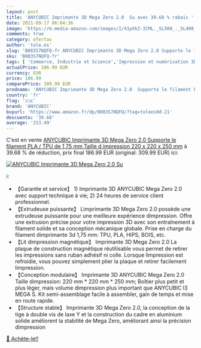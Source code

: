 ```yaml
---
layout: post
title: 'ANYCUBIC Imprimante 3D Mega Zero 2.0  Su avec 39.68 % rabais '
date: 2021-09-17 06:04:36
image: 'https://m.media-amazon.com/images/I/41pXkZ-ICML._SL500_._SL400_.jpg'
comments: true
category: ofertas
author: 'tole.es'
slug: 'B083S7NQFQ-fr ANYCUBIC Imprimante 3D Mega Zero 2.0 Supporte le filament...'
sku: 'B083S7NQFQ-fr'
tags: [ 'Commerce, Industrie et Science','Impression et numérisation 3D','Imprimantes 3D','anycubic', ]
actualPrice: 186.99 EUR
currency: EUR
price: 186.99
comparePrice: 309.99 EUR
prodname: 'ANYCUBIC Imprimante 3D Mega Zero 2.0  Supporte le filament PLA / TPU de 1 75 mm Taille d impression 220 x 220 x 250 mm'
country: 'fr'
flag: '🇫🇷'
brand: 'ANYCUBIC'
buyurl: 'https://www.amazon.fr/dp/B083S7NQFQ/?tag=tolees0d-21'
descuento: '39.68'
average: '213.49'
---
```


C'est en vente [ANYCUBIC Imprimante 3D Mega Zero 2.0  Supporte le filament PLA / TPU de 1 75 mm Taille d impression 220 x 220 x 250 mm](https://www.amazon.fr/dp/B083S7NQFQ/?tag=tolees0d-21)  à  39.68 % de réduction, prix final  186.99 EUR (original: 309.99 EUR) ici:

[![ANYCUBIC Imprimante 3D Mega Zero 2.0  Su](https://m.media-amazon.com/images/I/41pXkZ-ICML._SL500_._SL400_.jpg)](https://www.amazon.fr/dp/B083S7NQFQ/?tag=tolees0d-21)

ℹ️:

- 【Garantie et service】 1) Imprimante 3D ANYCUBIC Mega Zero 2.0 avec support technique à vie; 2) 24 heures de service client professionnel.
- 【Extrudeuse puissante】 Limprimante 3D Mega Zero 2.0 possède une extrudeuse puissante pour une meilleure expérience dimpression. Offre une extrusion précise pour votre impression 3D avec son entraînement à filament solide et sa conception mécanique globale. Prise en charge du filament dimprimante 3d 1,75 mm: TPU, PLA, HIPS, BOIS, etc.
- 【Lit dimpression magnétique】 Imprimante 3D Mega Zero 2.0 La plaque de construction magnétique réutilisable vous permet de retirer les impressions sans ruban adhésif ni colle. Lorsque limpression est refroidie, vous pouvez simplement plier la plaque et retirer facilement limpression.
- 【Conception modulaire】 Imprimante 3D ANYCUBIC Mega Zero 2.0 Taille dimpression: 220 mm * 220 mm * 250 mm; Boîtier plus petit et plus léger, mais volume dimpression plus important que ANYCUBIC I3 MEGA S. Kit semi-assemblage facile à assembler, gain de temps et mise en route rapide.
- 【Structure stable】 Imprimante 3D Mega Zero 2.0, la conception de la tige à double vis de laxe Y et la construction du cadre en aluminium solide améliorent la stabilité de Mega Zero, améliorant ainsi la précision dimpression

[🛒 Achète-le!!](https://www.amazon.fr/dp/B083S7NQFQ/?tag=tolees0d-21)
